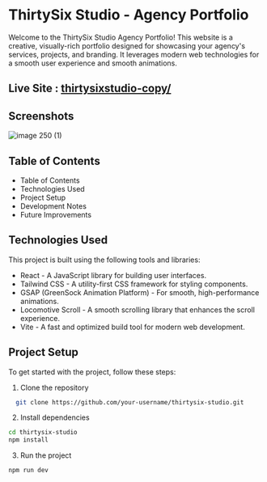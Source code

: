 
# ThirtySix Studio - Agency Portfolio 

Welcome to the ThirtySix Studio Agency Portfolio! This website is a creative, visually-rich portfolio designed for showcasing your agency's services, projects, and branding. It leverages modern web technologies for a smooth user experience and smooth animations.

<h2>Live Site : <a href="https://thirtysixstudio-copy.netlify.app/">thirtysixstudio-copy/</a> </h2>



## Screenshots

![image 250 (1)](https://github.com/user-attachments/assets/d6d8b661-6ee5-4b57-aa97-43ee6a79983e)





## Table of Contents 

- Table of Contents
- Technologies Used
- Project Setup
- Development Notes
- Future Improvements

## Technologies Used

This project is built using the following tools and libraries:

- React - A JavaScript library for building user interfaces.
- Tailwind CSS - A utility-first CSS framework for styling components.
- GSAP (GreenSock Animation Platform) - For smooth, high-performance animations.
- Locomotive Scroll - A smooth scrolling library that enhances the scroll experience.
- Vite - A fast and optimized build tool for modern web development.
## Project Setup

To get started with the project, follow these steps:

1. Clone the repository

```bash
  git clone https://github.com/your-username/thirtysix-studio.git
```
2. Install dependencies

```bash
cd thirtysix-studio
npm install

```

3. Run the project

```bash
npm run dev

```


